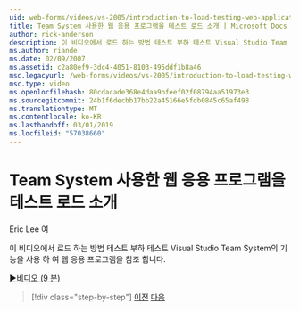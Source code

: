 ```yaml
---
uid: web-forms/videos/vs-2005/introduction-to-load-testing-web-applications-with-team-system
title: Team System 사용한 웹 응용 프로그램을 테스트 로드 소개 | Microsoft Docs
author: rick-anderson
description: 이 비디오에서 로드 하는 방법 테스트 부하 테스트 Visual Studio Team System의 기능을 사용 하 여 웹 응용 프로그램을 참조 합니다.
ms.author: riande
ms.date: 02/09/2007
ms.assetid: c2a80ef9-3dc4-4051-8103-495ddf1b8a46
msc.legacyurl: /web-forms/videos/vs-2005/introduction-to-load-testing-web-applications-with-team-system
msc.type: video
ms.openlocfilehash: 80cdacade368e4daa9bfeef02f08794aa51973e3
ms.sourcegitcommit: 24b1f6decbb17bb22a45166e5fdb0845c65af498
ms.translationtype: MT
ms.contentlocale: ko-KR
ms.lasthandoff: 03/01/2019
ms.locfileid: "57038660"
---
```

<a name="introduction-to-load-testing-web-applications-with-team-system"></a>Team System 사용한 웹 응용 프로그램을 테스트 로드 소개
====================
Eric Lee 여

이 비디오에서 로드 하는 방법 테스트 부하 테스트 Visual Studio Team System의 기능을 사용 하 여 웹 응용 프로그램을 참조 합니다.

[&#9654;비디오 (9 분)](https://channel9.msdn.com/Blogs/ASP-NET-Site-Videos/introduction-to-load-testing-web-applications-with-team-system)

> [!div class="step-by-step"]
> [이전](introduction-to-testing-web-applications-with-team-system.md)
> [다음](introduction-to-manual-testing-with-team-system.md)
